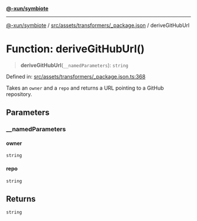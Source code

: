 [**@-xun/symbiote**](../../../../../README.md)

***

[@-xun/symbiote](../../../../../README.md) / [src/assets/transformers/\_package.json](../README.md) / deriveGitHubUrl

# Function: deriveGitHubUrl()

> **deriveGitHubUrl**(`__namedParameters`): `string`

Defined in: [src/assets/transformers/\_package.json.ts:368](https://github.com/Xunnamius/symbiote/blob/ff6ce22d3a3433c07460af5758ce7920a1d9aa5a/src/assets/transformers/_package.json.ts#L368)

Takes an `owner` and a `repo` and returns a URL pointing to a GitHub
repository.

## Parameters

### \_\_namedParameters

#### owner

`string`

#### repo

`string`

## Returns

`string`
